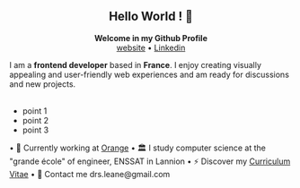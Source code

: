 <h2 align="center">Hello World ! 👋</h2>
<p align="center">
<b align="center">Welcome in my Github Profile</b>
  <br>
  <a href="https://www.google.com/">website</a>
  •
  <a href="https://www.google.com/">Linkedin</a>
</p>
I am a <b>frontend developer</b> based in <b>France</b>. I enjoy creating visually appealing and user-friendly web experiences and am ready for discussions and new projects.
<br>
<br>
<ul>
  <li>point 1</li>
  <li>point 2</li>
  <li>point 3</li>
</ul>
  • 💼 Currently working at <a href="https://www.orange.fr/portail?gclid=Cj0KCQjw0IGnBhDUARIsAMwFDLlNUIlmst72E2c-iO6AZEBXaSpP-ZcAAfn8JfuwUFF5TeDVI3t9froaAm4aEALw_wcB&gclsrc=aw.ds">Orange</a>
  • 🏛 I study computer science at the "grande école" of engineer, ENSSAT in Lannion
  • ⚡ Discover my <a href="https://www.google.com/">Curriculum Vitae</a>
  • 💬 Contact me drs.leane@gmail.com
